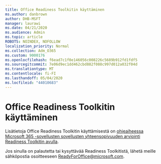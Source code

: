 ```yaml
---
title: Office Readiness Toolkitin käyttäminen
ms.author: danbrown
author: DHB-MSFT
manager: laurawi
ms.date: 04/21/2020
ms.audience: Admin
ms.topic: article
ROBOTS: NOINDEX, NOFOLLOW
localization_priority: Normal
ms.collection: Adm_O365
ms.custom: 9000176
ms.openlocfilehash: f6ead7c1f0e146056c008226c5689b912fd1fdf5
ms.sourcegitcommit: 7e06d9ec1dd462cbd882f088c997d012a032f04d
ms.translationtype: MT
ms.contentlocale: fi-FI
ms.lasthandoff: 05/04/2020
ms.locfileid: "44010683"
---
```

# <a name="using-the-office-readiness-toolkit"></a>Office Readiness Toolkitin käyttäminen

Lisätietoja Office Readiness Toolkitin käyttämisestä on [ohjeaiheessa Microsoft 365 -sovellusten sovellusten yhteensopivuuden arviointi Readiness Toolkitin avulla](https://docs.microsoft.com/DeployOffice/readiness-toolkit-application-compatibility-microsoft-365-apps).

Jos sinulla on palautetta tai kysyttävää Readiness Toolkitistä, lähetä meille sähköpostia osoitteeseen ReadyForOffice@microsoft.com.
